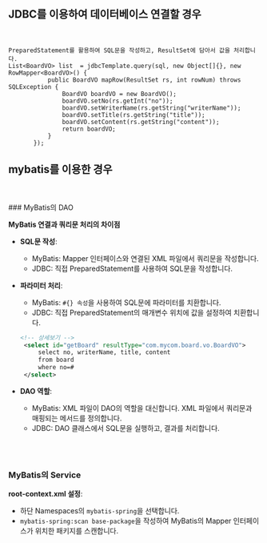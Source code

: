 ## JDBC를 이용하여 데이터베이스 연결할 경우
<br>

 ```DAO 예시
PreparedStatement를 활용하여 SQL문을 작성하고, ResultSet에 담아서 값을 처리합니다.
List<BoardVO> list  = jdbcTemplate.query(sql, new Object[]{}, new RowMapper<BoardVO>() {
			public BoardVO mapRow(ResultSet rs, int rowNum) throws SQLException {
				BoardVO boardVO = new BoardVO();
				boardVO.setNo(rs.getInt("no"));
				boardVO.setWriterName(rs.getString("writerName"));
				boardVO.setTitle(rs.getString("title"));
				boardVO.setContent(rs.getString("content"));
				return boardVO;
			}
		});
```
   
## mybatis를 이용한 경우
<br>
<br>
### MyBatis의 DAO
<br>

**MyBatis 연결과 쿼리문 처리의 차이점**

- **SQL문 작성**:
   - MyBatis: Mapper 인터페이스와 연결된 XML 파일에서 쿼리문을 작성합니다.
   - JDBC: 직접 PreparedStatement를 사용하여 SQL문을 작성합니다.

- **파라미터 처리**:
   - MyBatis: `#{} 속성`을 사용하여 SQL문에 파라미터를 치환합니다.
   - JDBC: 직접 PreparedStatement의 매개변수 위치에 값을 설정하여 치환합니다.
     
   ```xml 문서 예시
   <!-- 상세보기 -->
	<select id="getBoard" resultType="com.mycom.board.vo.BoardVO">
		select no, writerName, title, content 
		from board 
		where no=#
	</select>
   ```

- **DAO 역할**:
   - MyBatis: XML 파일이 DAO의 역할을 대신합니다. XML 파일에서 쿼리문과 매핑되는 메서드를 정의합니다.
   - JDBC: DAO 클래스에서 SQL문을 실행하고, 결과를 처리합니다.


<br>
<br>


### MyBatis의 Service

**root-context.xml 설정**:
- 하단 Namespaces의 `mybatis-spring`을 선택합니다.
- `mybatis-spring:scan base-package`을 작성하여 MyBatis의 Mapper 인터페이스가 위치한 패키지를 스캔합니다.





